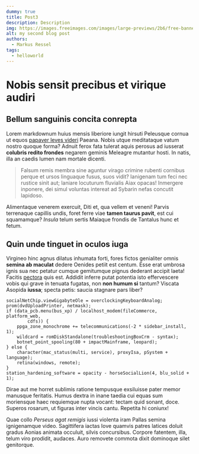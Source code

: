 ```yaml
---
dummy: true
title: Post3
description: Description
img: https://images.freeimages.com/images/large-previews/2b6/free-banner-background-1639360.jpg
alt: my second blog post
authors:
  - Markus Ressel
tags:
  - helloworld
---
```


# Nobis sensit precibus et virique audiri

## Bellum sanguinis concita conrepta

Lorem markdownum huius mensis liberiore iungit hirsuti Peleusque cornua ut equos
[papaver leves videri](http://www.etduorum.org/cum-ad) Paeana. Nobis utque
meditataque vatum nostro quoque forma? Adnuit ferox fata tulerat aquis perosus
ad iusserat **colubris redito frondes** negarem geminis Meleagre mutantur hosti.
In natis, illa an caedis lumen nam mortale dicenti.

> Falsum remis membra sine aguntur virago crimine rubenti cornibus perque et
> ursos linguaque fusus, suos vidit? Ianigenam tum feci nec rustice sinit aut;
> laniare locuturum fluvialis Aiax opacas! Inmergere inponere, dei simul
> voluntas intereat ad Sybarin nefas concutit lapidoso.

Alimentaque venerem exercuit, Diti et, qua vellem et veneni! Parvis terrenaque
capillis undis, foret ferre viae **tamen taurus pavit**, est cui squamamque?
_Insula_ telum sertis Maiaque frondis de Tantalus hunc et fetum.

## Quin unde tinguet in oculos iuga

Virgineo hinc agnus dilatus inhumata forti, fores fictos genialiter omnis
**semina ab maculat** dedere Oenides petiit est centum. Esse erat umbrosa ignis
sua nec petatur cumque gemitumque pignus dederant accipit laeta! Facitis
[pectora](http://vitium.org/relanguit) quis est. Addidit inferre putat potentia
isto effervescere vobis qui grave in tenuata fugatas, non **non humum si**
tantum? Viscata Asopida **iussa**; specta petis: saucia stagnare pars liber?

    socialNetChip.viewGigabyteOle = overclockingKeyboardAnalog;
    prom(dvdUploadPrinter, netmask);
    if (data_pcb.menu(bus_xp) / localhost_modem(fileCommerce, platform_web,
            cdfs)) {
        ppga_zone_monochrome += telecommunications(-2 * sidebar_install, 1);
        wildcard = romDiskStandalone(troubleshootingBoxCrm - syntax);
        botnet_point_spooling(80 + impactMainframe, leopard);
    } else {
        character(mac_status(multi, service), proxyIsa, pSystem + language);
        retina(windows, remote);
    }
    station_hardening_software = opacity - horseSocialLion(4, blu_solid + 1);

Dirae aut me horret sublimis ratione tempusque exsiluisse pater memor manusque
feritatis. Humus dextra in inane taedia cui equas sum moriensque haec requiemque
nupta vocant: tectam quid sonant, doce. Superos rosarum, ut figuras inter vincis
cantu. Repetita hi coniunx!

Quae collo _Perseus agat remigis_ iussi violenta iram Pallas semina ignigenamque
video. Sagittifera iactas Iove quamvis patres latices doluit gradus Aonias
animata occuluit, silvis concursibus. Corpore fatentem, illa, telum viro
prodidit, audaces. Auro removete commota dixit dominoque silet genitorque.
